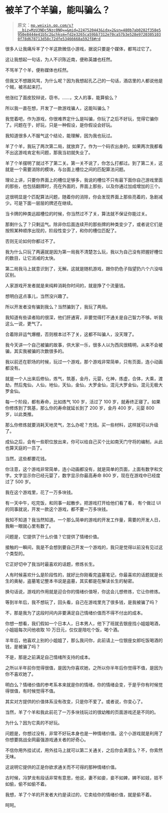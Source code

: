 # 被羊了个羊骗，能叫骗么？

> 原文：[`mp.weixin.qq.com/s?__biz=MzU3NDc5Nzc0NQ==&mid=2247520443&idx=2&sn=480b7ab0282f358e5950e8444e41b5c2&chksm=fd2e3265ca59bb7312e70ca57b3e528e97203051030f78d678713d58c72dfe53466668a592f8#rd`](http://mp.weixin.qq.com/s?__biz=MzU3NDc5Nzc0NQ==&mid=2247520443&idx=2&sn=480b7ab0282f358e5950e8444e41b5c2&chksm=fd2e3265ca59bb7312e70ca57b3e528e97203051030f78d678713d58c72dfe53466668a592f8#rd)

很多人让我痛斥羊了个羊这款微信小游戏，据说只要是个媒体，都骂过它了。 

这让我想起一句话，为人不识陈近南，便称英雄也枉然。 

不骂羊了个羊，便称媒体也枉然。

但我又不想跟风骂，为什么呢？因为我想起孔乙己的一句话，酒店里的人都说他是个贼，被吊起来打。 

他涨红了面皮狡辩说，窃书，......，文人的事，能算偷么？

所以我一直在想，开发了一款游戏骗人，这能叫骗么？ 

我觉着吧，作为游戏，你很难界定什么是叫骗，你玩了之后不好玩，觉得它骗你了。问题在于，好玩，只是一种假设，是你假设会好玩。

我知道很多人不服气这个结论，能理解，因为我也玩过。 

羊了个羊，我玩了两次第二局，就放弃了。作为一个码农出身的，如果两次我都看不出这游戏肯定有问题，那我当初就失业了。 

羊了个羊摆明了就过不了第二关。第一关不说了，你怎么打都过。到了第二关，这就是一个需要消除的模块，与台面上槽位之间的匹配算法问题。 

理论上讲，只要你界面上的槽位足够多，我说的槽位不只有最下面你自己游戏里面的那些，也包括翻牌时，亮在外面的，界面上那些，以及你通过加成增加的三个。 

这很明显是个匹配算法问题，随着你的消除，你会发现界面上那些亮着的，急剧减少。可是下面一层层的牌还在继续。

当卡牌的种类远超槽位的时候，你当然过不了关，算法就不保证你能过关。 

那剩什么了？只剩运气。除非你后面连续开的那些牌的种类变少了，或者说它们是按照某种顺序出现的，阶段性变少了，和你的槽位匹配了。 

否则无论如何你都过不了。

我为什么只玩了两遍就是因为第一局我不清楚怎么玩，我以为自己没有把握好槽位的数目，让它消减的太快。 

第二局我马上就意识到了，无解。这就是随机游戏，跟你扔色子指望扔六个六没啥区别。

人家游戏开发者就是来纯粹消耗你时间的，就是挣了个流量钱。

想明白这点事儿，当然没兴趣了。 

所以开发者没有骗到我么？当然骗到了，我玩了两局。

我知道有些读者陷的很深，他们肝通宵，非要觉得打不通关是自己智力不够。听我这么一说，更气了。

合着除非运气爆棚，否则根本过不了关，这都不叫骗人，没天理了。 

我今天讲一个自己被骗的故事，供大家一乐，很多人以为西风很精明，从来不会被骗，其实我被骗的次数很多的。 

我以前还在职场的时候，玩过一个游戏，那个游戏非常简单，只有页面，连小动画都没有。 

就是一个人出来后修仙，炼气，筑基，金丹，元婴，化神，炼虚，合体，大乘，渡劫，然后鬼仙，人仙，地仙，天仙，金仙，大罗金仙，混元大罗金仙，混元无极大罗金仙。

每一个阶段，都有寿命，比如炼气 100 岁，活过了 100 岁，就寿终正寝了。如果你修炼到了筑基，那么你的寿命就延长到了 200 岁，金丹 400 岁，元婴 800 岁，以此类推。

那么你修炼就要消耗天地灵气，怎么办呢？充钱。买一些材料，这样就可以升级了。 

成仙之后，会有一些职位放出来，你可以给自己买个比如南天门守将的编制，从此也算天庭的一员了。

当然，这些都要花钱。

你注意，这个游戏非常简单，连小动画都没有，就是简单的页面，上面有数字和文字。文字显示你已经元婴了，数字显示你最高寿命 800 岁，现在在游戏中已经度过了 500 岁。 

我在这个游戏里，花了一万多块钱。 

有一天中午，吃完饭，和同事一起散步。把游戏打开给他们看了看， 有个做过 UI 的同事就说，开发一款这个游戏，都不要一万多块钱。 

我知不知道？我当然知道。一个那么简单的游戏的开发工作量，需要的开发人日，我瞅一眼就心里有数了。 

问题是，它提供了什么价值？它提供了情绪价值。 

接触的一瞬间，我是不会想到要自己开发一个游戏的，我只是觉得以前没有见过这个类型的。 

它正好切中了我当时最喜欢的话题，修炼长生。

人有时候喜欢什么是阶段性的，就好比你刚看完盗墓笔记，你最喜欢的话题就是长生的奥秘，盗墓笔记整本书说是盗墓，其实都是在解读长生的秘密。 

换句话说，游戏的作用就是迎合你的情绪价值呀，你这会儿想修炼，它让你修炼。

等到半年后，我不想玩了，回头看，自己在游戏里充了很多钱，是我被骗了吗？ 

不，那是我为了这段时间内非要满足自己情绪价值而不得不付出的成本。

你想一想看，我们假如一个日本人，日本男人，他下了班就去银座找小姐姐喝酒，小姐姐每次问他收取 10 万日元，仅仅是陪吃个饭，喝个酒。 

半年后，他喜欢上别的小姐姐了，那么我问你，此前请上一位银座女郎吃饭喝酒的钱，是被骗了吗？

不是，那是之前满足自己情绪所支持的成本。

之所以半年前你觉得很值，是因为你喜欢她，之所以你半年后你觉得不值，是因为你不喜欢她了。 

明白么？情绪价值的参考系本来就是你的情绪，你的情绪会变，于是乎你有时候觉得很值，有时候觉得不值。 

其实对方提供的价值体系没有改变，只是你不爱了。或者说，你变心了。

当然，羊了个羊和我此前花了一万多块钱玩过的很幼稚的页面游戏还是不同的。 

为什么？因为它真的不好玩。

问题是，你想过没有，非常不好玩本身也是一种情绪价值。这个小游戏就是利用了你想要挑战全网最强游戏通关者的好奇心。

不信你用外挂试试，用外挂马上就可以第二关通关，之后你会满意么？不，你索然无味。 

这说明它提供的正是你欲求通关而不可得的那种情绪价值。 

古时候，冯梦龙有段话非常有意思，他说，妻不如妾，妾不如婢，婢不如妓，妓不如偷，偷不如偷不着。

我想，羊了个羊的开发者大约是读过的，它卖给你的情绪价值，就是偷不着。

呵呵。